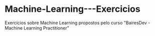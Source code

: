 # Machine-Learning---Exercicios
Exercícios sobre Machine Learning propostos pelo curso "BairesDev - Machine Learning Practitioner"
